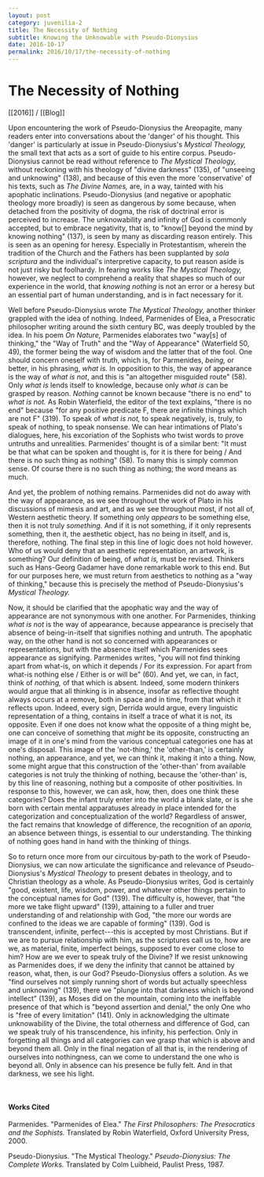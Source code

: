 ```yaml
---
layout: post
category: juvenilia-2
title: The Necessity of Nothing
subtitle: Knowing the Unknowable with Pseudo-Dionysius
date: 2016-10-17
permalink: 2016/10/17/the-necessity-of-nothing
---
```


# The Necessity of Nothing

[[2016]] / [[Blog]]

Upon encountering the work of Pseudo-Dionysius the Areopagite, many readers enter into conversations about the 'danger' of his thought. This 'danger' is particularly at issue in Pseudo-Dionysius's *Mystical Theology,* the small text that acts as a sort of guide to his entire corpus. Pseudo-Dionysius cannot be read without reference to *The Mystical Theology,* without reckoning with his theology of "divine darkness" (135), of "unseeing and unknowing" (138), and because of this even the more 'conservative' of his texts, such as *The Divine Names,* are, in a way, tainted with his apophatic inclinations. Pseudo-Dionysius (and negative or apophatic theology more broadly) is seen as dangerous by some because, when detached from the positivity of dogma, the risk of doctrinal error is perceived to increase. The unknowability and infinity of God is commonly accepted, but to embrace negativity, that is, to "know\[\] beyond the mind by knowing nothing" (137), is seen by many as discarding reason entirely. This is seen as an opening for heresy. Especially in Protestantism, wherein the tradition of the Church and the Fathers has been supplanted by *sola scriptura* and the individual's interpretive capacity, to put reason aside is not just risky but foolhardy. In fearing works like *The Mystical Theology,* however, we neglect to comprehend a reality that shapes so much of our experience in the world, that *knowing nothing* is not an error or a heresy but an essential part of human understanding, and is in fact necessary for it.

Well before Pseudo-Dionysius wrote *The Mystical Theology,* another thinker grappled with the idea of nothing. Indeed, Parmenides of Elea, a Presocratic philosopher writing around the sixth century BC, was deeply troubled by the idea. In his poem *On Nature,* Parmenides elaborates two "way\[s\] of thinking," the "Way of Truth" and the "Way of Appearance" (Waterfield 50, 49), the former being the way of wisdom and the latter that of the fool. One should concern oneself with truth, which is, for Parmenides, *being,* or better, in his phrasing, *what is.* In opposition to this, the way of appearance is the way of *what is not*, and this is "an altogether misguided route" (58). Only *what is* lends itself to knowledge, because only *what is* can be grasped by reason. *Nothing* cannot be known because "there is no end" to *what is not.* As Robin Waterfield, the editor of the text explains, "there is no end" because "for any positive predicate F, there are infinite things which are not F" (319). To speak of *what is not,* to speak negatively, is, truly, to speak of nothing, to speak nonsense. We can hear intimations of Plato's dialogues, here, his excoriation of the Sophists who twist words to prove untruths and unrealities. Parmenides' thought is of a similar bent: "It must be that what can be spoken and thought is, for it is there for being / And there is no such thing as nothing" (58). To many this is simply common sense. Of course there is no such thing as nothing; the word means as much.

And yet, the problem of nothing remains. Parmenides did not do away with the way of appearance, as we see throughout the work of Plato in his discussions of mimesis and art, and as we see throughout most, if not all of, Western aesthetic theory. If something only *appears* to be something else, then it is not truly *something.* And if it is not something, if it only represents something, then it, the aesthetic object, has no being in itself, and is, therefore, nothing. The final step in this line of logic does not hold however. Who of us would deny that an aesthetic representation, an artwork, is something? Our definition of being, of *what is,* must be revised. Thinkers such as Hans-Georg Gadamer have done remarkable work to this end. But for our purposes here, we must return from aesthetics to nothing as a "way of thinking," because this is precisely the method of Pseudo-Dionysius's *Mystical Theology.*

Now, it should be clarified that the apophatic way and the way of appearance are not synonymous with one another. For Parmenides, thinking *what is not* is the way of appearance, because appearance is precisely that absence of being-in-itself that signifies nothing and untruth. The apophatic way, on the other hand is not so concerned with appearances or representations, but with the absence itself which Parmenides sees appearance as signifying. Parmenides writes, "you will not find thinking apart from what-is, on which it depends / For its expression. For apart from what-is nothing else / Either is or will be" (60). And yet, we can, in fact, think of *nothing,* of that which is absent. Indeed, some modern thinkers would argue that all thinking is in absence, insofar as reflective thought always occurs at a remove, both in space and in time, from that which it reflects upon. Indeed, every sign, Derrida would argue, every linguistic representation of a thing, contains in itself a trace of what it is not, its opposite. Even if one does not know what the opposite of a thing might be, one can conceive of something that *might* be its opposite, constructing an image of it in one's mind from the various conceptual categories one has at one's disposal. This image of the 'not-thing,' the 'other-than,' is certainly nothing, an appearance, and yet, we can think it, making it into a thing. Now, some might argue that this construction of the 'other-than' from available categories is not truly the thinking of nothing, because the 'other-than' is, by this line of reasoning, nothing but a composite of other positivities. In response to this, however, we can ask, how, then, does one think these categories? Does the infant truly enter into the world a blank slate, or is she born with certain mental apparatuses already in place intended for the categorization and conceptualization of the world? Regardless of answer, the fact remains that knowledge of difference, the recognition of an *aporia,* an absence between things, is essential to our understanding. The thinking of nothing goes hand in hand with the thinking of things.

So to return once more from our circuitous by-path to the work of Pseudo-Dionysius, we can now articulate the significance and relevance of Pseudo-Dionysius's *Mystical Theology* to present debates in theology, and to Christian theology as a whole. As Pseudo-Dionysius writes, God is certainly "good, existent, life, wisdom, power, and whatever other things pertain to the conceptual names for God" (139). The difficulty is, however, that "the more we take flight upward" (139), attaining to a fuller and truer understanding of and relationship with God, "the more our words are confined to the ideas we are capable of forming" (139). God is transcendent, infinite, perfect---this is accepted by most Christians. But if we are to pursue relationship with him, as the scriptures call us to, how are we, as material, finite, imperfect beings, supposed to ever come close to him? How are we ever to speak truly of the Divine? If we resist unknowing as Parmenides does, if we deny the infinity that cannot be attained by reason, what, then, is our God? Pseudo-Dionysius offers a solution. As we "find ourselves not simply running short of words but actually speechless and unknowing" (139), there we "plunge into that darkness which is beyond intellect" (139), as Moses did on the mountain, coming into the ineffable presence of that which is "beyond assertion and denial," the only One who is "free of every limitation" (141). Only in acknowledging the ultimate unknowability of the Divine, the total otherness and difference of God, can we speak truly of his transcendence, his infinity, his perfection. Only in forgetting all things and all categories can we grasp that which is above and beyond them all. Only in the final negation of all that is, in the rendering of ourselves into nothingness, can we come to understand the one who is beyond all. Only in absence can his presence be fully felt. And in that darkness, we see his light.

<br>

#### Works Cited

Parmenides. "Parmenides of Elea." *The First Philosophers: The Presocratics and the Sophists.* Translated by Robin Waterfield, Oxford University Press, 2000.

Pseudo-Dionysius. "The Mystical Theology." *Pseudo-Dionysius: The Complete Works.* Translated by Colm Luibheid, Paulist Press, 1987.
